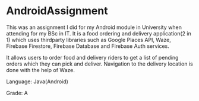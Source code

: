 # AndroidAssignment

This was an assignment I did for my Android module in University when attending for my BSc in IT.
It is a food ordering and delivery application(2 in 1) which uses thirdparty libraries such as Google Places API, Waze, Firebase Firestore, Firebase Database and Firebase Auth services.

It allows users to order food and delivery riders to get a list of pending orders which they can pick and deliver. Navigation to the delivery location is done with the help of Waze.

Language: Java(Android)

Grade: A

